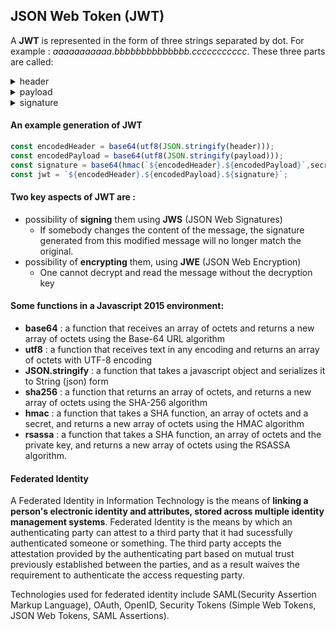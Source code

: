 ## JSON Web Token (JWT)


A **JWT** is represented in the form of three strings separated by dot. For example : *aaaaaaaaaaa.bbbbbbbbbbbbbb.ccccccccccc*. These three parts are called:  
<details>
  <summary>header</summary>
  
  * it is a JSON structure
  * ex : {"alg" : "HS256", "typ" : "JWT"}
  * for unencrypted JWTs, the header is simply {"alg" : "none"}
</details>
<details>
  <summary>payload</summary>
  
  * it is also a JSON structure
  * ex : {"sub" : "1234567890", "name" : "Test1", "admin" : true}
  * Subject is the user, and claims are assertions about the user.
  * None of the claims are mandatory, although some of the claims have definite meanings. These specific claims are called **registered claims**.
  * Examples of registered claims:   
    * **iss** : issuer            : who issued the toke (the security token service STS)
    * **sub** : subject           : who the claims represent
    * **aud** : audience          : the recepient the token was meant for
    * **exp** : expiration (time) : until when the token is valid
    * **nbf** : not before (time)
    * **iat** : issued at (time)  : time at which token was issued
    * **jti** : JWT ID            : Unique token identifier
</details>
<details>
  <summary>signature</summary>
</details>

#### An example generation of JWT
```javascript
const encodedHeader = base64(utf8(JSON.stringify(header)));
const encodedPayload = base64(utf8(JSON.stringify(payload)));   
const signature = base64(hmac(`${encodedHeader}.${encodedPayload}`,secret, sha256));
const jwt = `${encodedHeader}.${encodedPayload}.${signature}`;
```

#### Two key aspects of JWT are :
* possibility of **signing** them using **JWS** (JSON Web Signatures) 
  * If somebody changes the content of the message, the signature generated from this modified message will no longer match the original.
* possibility of **encrypting** them, using **JWE** (JSON Web Encryption)
  * One cannot decrypt and read the message without the decryption key     
  
#### Some functions in a Javascript 2015 environment:   
* **base64** : a function that receives an array of octets and returns a new array of octets using the Base-64 URL algorithm
* **utf8** : a function that receives text in any encoding and returns an array of octets with UTF-8 encoding
* **JSON.stringify** : a function that takes a javascript object and serializes it to String (json) form
* **sha256** : a function that returns an array of octets, and returns a new array of octets using the SHA-256 algorithm
* **hmac** : a function that takes a SHA function, an array of octets and a secret, and returns a new array of octets using the HMAC algorithm
* **rsassa** : a function that takes a SHA function, an array of octets and the private key, and returns a new array of octets using the RSASSA algorithm.

#### Federated Identity
A Federated Identity in Information Technology is the means of **linking a person's electronic identity and attributes, stored across multiple identity management systems**. Federated Identity is the means by which an authenticating party can attest to a third party that it had sucessfully authenticated someone or something. The third party accepts the attestation provided by the authenticating part based on mutual trust previously established between the parties, and as a result waives the requirement to authenticate the access requesting party.

Technologies used for federated identity include SAML(Security Assertion Markup Language), OAuth, OpenID, Security Tokens (Simple Web Tokens, JSON Web Tokens, SAML Assertions).
